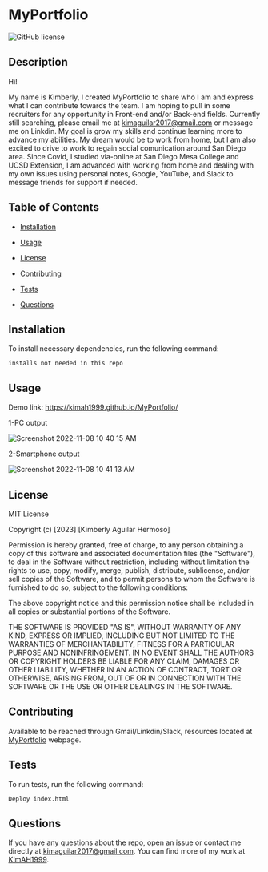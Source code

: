 # MyPortfolio
![GitHub license](https://img.shields.io/badge/license-MIT-blue.svg)

## Description

Hi!

My name is Kimberly, I created MyPortfolio to share who I am and express what I can contribute towards the team. I am hoping to pull in some recruiters for any opportunity in Front-end and/or Back-end fields. Currently still searching, please email me at kimaguilar2017@gmail.com or message me on Linkdin. My goal is grow my skills and continue learning more to advance my abilities. My dream would be to work from home, but I am also excited to drive to work to regain social comunication around San Diego area. Since Covid, I studied via-online at San Diego Mesa College and UCSD Extension, I am advanced with working from home and dealing with my own issues using personal notes, Google, YouTube, and Slack to message friends for support if needed.

## Table of Contents 

* [Installation](#installation)

* [Usage](#usage)

* [License](#license)

* [Contributing](#contributing)

* [Tests](#tests)

* [Questions](#questions)

## Installation

To install necessary dependencies, run the following command:

```
installs not needed in this repo
```

## Usage
Demo link: https://kimah1999.github.io/MyPortfolio/

1-PC output

![Screenshot 2022-11-08 10 40 15 AM](https://user-images.githubusercontent.com/87666809/200648798-c94f0216-4688-45a0-a58b-419e1f383bb5.png)


2-Smartphone output

![Screenshot 2022-11-08 10 41 13 AM](https://user-images.githubusercontent.com/87666809/200648783-f5105afd-92c3-4384-90ca-5139865a98d2.png)

## License  

MIT License

Copyright (c) [2023] [Kimberly Aguilar Hermoso]

Permission is hereby granted, free of charge, to any person obtaining a copy
of this software and associated documentation files (the "Software"), to deal
in the Software without restriction, including without limitation the rights
to use, copy, modify, merge, publish, distribute, sublicense, and/or sell
copies of the Software, and to permit persons to whom the Software is
furnished to do so, subject to the following conditions:

The above copyright notice and this permission notice shall be included in all
copies or substantial portions of the Software.

THE SOFTWARE IS PROVIDED "AS IS", WITHOUT WARRANTY OF ANY KIND, EXPRESS OR
IMPLIED, INCLUDING BUT NOT LIMITED TO THE WARRANTIES OF MERCHANTABILITY,
FITNESS FOR A PARTICULAR PURPOSE AND NONINFRINGEMENT. IN NO EVENT SHALL THE
AUTHORS OR COPYRIGHT HOLDERS BE LIABLE FOR ANY CLAIM, DAMAGES OR OTHER
LIABILITY, WHETHER IN AN ACTION OF CONTRACT, TORT OR OTHERWISE, ARISING FROM,
OUT OF OR IN CONNECTION WITH THE SOFTWARE OR THE USE OR OTHER DEALINGS IN THE
SOFTWARE.

## Contributing

Available to be reached through Gmail/Linkdin/Slack, resources located at [MyPortfolio](https://kimah1999.github.io/MyPortfolio/) webpage.

## Tests

To run tests, run the following command:

```
Deploy index.html
```

## Questions

If you have any questions about the repo, open an issue or contact me directly at kimaguilar2017@gmail.com. You can find more of my work at [KimAH1999](https://github.com/KimAH1999/).


